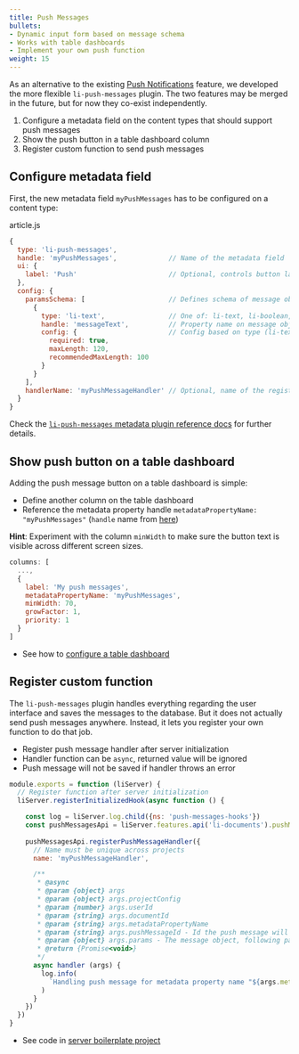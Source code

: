 ```yaml
---
title: Push Messages
bullets:
- Dynamic input form based on message schema 
- Works with table dashboards
- Implement your own push function
weight: 15
---
```


As an alternative to the existing [Push Notifications](https://docs.livingdocs.io/guides/editor/push-notifications) feature,
we developed the more flexible `li-push-messages` plugin. The two features may be merged in the future,
but for now they co-exist independently.

1. Configure a metadata field on the content types that should support push messages
2. Show the push button in a table dashboard column
3. Register custom function to send push messages

## Configure metadata field

First, the new metadata field `myPushMessages` has to be configured on a content type:

article.js
```js
{
  type: 'li-push-messages',
  handle: 'myPushMessages',             // Name of the metadata field
  ui: {
    label: 'Push'                       // Optional, controls button label on table dashboards
  },
  config: {
    paramsSchema: [                     // Defines schema of message object
      {
        type: 'li-text',                // One of: li-text, li-boolean, li-integer, li-date, li-datetime
        handle: 'messageText',          // Property name on message object
        config: {                       // Config based on type (li-text here)
          required: true,
          maxLength: 120,
          recommendedMaxLength: 100
        }
      }
    ],
    handlerName: 'myPushMessageHandler' // Optional, name of the registered function to send the message
  }
}
```

Check the [`li-push-messages` metadata plugin reference docs](https://docs.livingdocs.io/reference-docs/document/metadata/metadata-plugin-list/#li-push-messages) for further details.

## Show push button on a table dashboard

Adding the push message button on a table dashboard is simple:

- Define another column on the table dashboard
- Reference the metadata property handle `metadataPropertyName: "myPushMessages"` (`handle` name from [here](#configure-metadata-field))  

**Hint**: Experiment with the column `minWidth` to make sure the button text is visible across different screen sizes.

```js
columns: [
  ...,
  {
    label: 'My push messages',
    metadataPropertyName: 'myPushMessages',
    minWidth: 70,
    growFactor: 1,
    priority: 1
  }
]
```

- See how to [configure a table dashboard](https://docs.livingdocs.io/reference-docs/project-config/editor-settings/#example-table-dashboard)

## Register custom function

The `li-push-messages` plugin handles everything regarding the user interface and saves the messages to the database.
But it does not actually send push messages anywhere. Instead, it lets you register your own function to do that job.

- Register push message handler after server initialization
- Handler function can be `async`, returned value will be ignored
- Push message will not be saved if handler throws an error

```js
module.exports = function (liServer) {
  // Register function after server initialization
  liServer.registerInitializedHook(async function () {

    const log = liServer.log.child({ns: 'push-messages-hooks'})
    const pushMessagesApi = liServer.features.api('li-documents').pushMessages
    
    pushMessagesApi.registerPushMessageHandler({
      // Name must be unique across projects
      name: 'myPushMessageHandler',

      /**
       * @async
       * @param {object} args
       * @param {object} args.projectConfig
       * @param {number} args.userId
       * @param {string} args.documentId
       * @param {string} args.metadataPropertyName
       * @param {string} args.pushMessageId - Id the push message will have
       * @param {object} args.params - The message object, following paramsSchema
       * @return {Promise<void>}
       */
      async handler (args) {
        log.info(
          `Handling push message for metadata property name "${args.metadataPropertyName}"`
        )
      }
    })
  })
}
```

- See code in [server boilerplate project](https://github.com/livingdocsIO/livingdocs-server-boilerplate/blob/master/app/hooks/push-messages-hooks.js)

